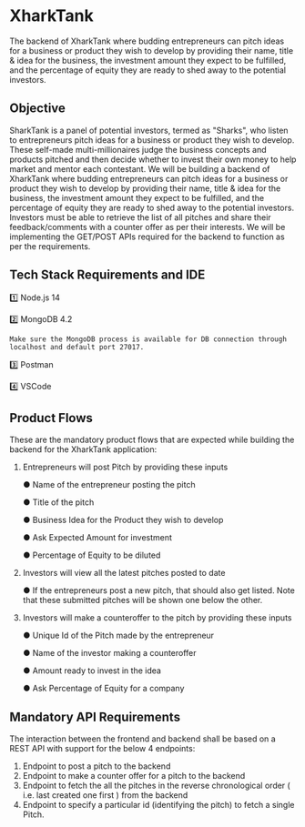 # XharkTank
The backend of XharkTank where budding entrepreneurs can pitch ideas for a business or product they wish to develop by providing their name, title &amp; idea for the business, the investment amount they expect to be fulfilled, and the percentage of equity they are ready to shed away to the potential investors. 

## Objective
SharkTank is a panel of potential investors, termed as "Sharks", who listen to entrepreneurs pitch ideas for a business or product they wish to develop. These self-made multi-millionaires judge the business concepts and products pitched and then decide whether to invest their own money to help market and mentor each contestant.
We will be building a backend of XharkTank where budding entrepreneurs can pitch ideas for a business or product they wish to develop by providing their name, title & idea for the business, the investment amount they expect to be fulfilled, and the percentage of equity they are ready to shed away to the potential investors. Investors must be able to retrieve the list of all pitches and share their feedback/comments with a counter offer as per their interests. We will be implementing the GET/POST APIs required for the backend to function as per the requirements.

## Tech Stack Requirements and IDE
1️⃣ Node.js 14

2️⃣ MongoDB 4.2

    Make sure the MongoDB process is available for DB connection through localhost and default port 27017.

3️⃣ Postman

4️⃣ VSCode

## Product Flows
These are the mandatory product flows that are expected while building the backend for the XharkTank application:

  1. Entrepreneurs will post Pitch by providing these inputs

     ● Name of the entrepreneur posting the pitch

     ● Title of the pitch

     ● Business Idea for the Product they wish to develop

     ● Ask Expected Amount for investment

     ● Percentage of Equity to be diluted

  2. Investors will view all the latest pitches posted to date

     ● If the entrepreneurs post a new pitch, that should also get listed. Note that these submitted pitches will be shown one below the other.
     
  3. Investors will make a counteroffer to the pitch by providing these inputs

     ● Unique Id of the Pitch made by the entrepreneur

     ● Name of the investor making a counteroffer

     ● Amount ready to invest in the idea

     ● Ask Percentage of Equity for a company
    
## Mandatory API Requirements

The interaction between the frontend and backend shall be based on a REST API with support for the below 4 endpoints:

  1. Endpoint to post a pitch to the backend
  2. Endpoint to make a counter offer for a pitch to the backend
  3. Endpoint to fetch the all the pitches in the reverse chronological order ( i.e. last created one first ) from the backend
  4. Endpoint to specify a particular id (identifying the pitch) to fetch a single Pitch.

